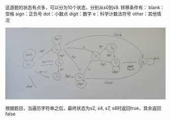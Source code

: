 这道题的状态有点多，可以分为10个状态，分别从s0到s9.
转移条件有：
blank：空格
sign：正负号
dot：小数点
digit：数字
e：科学计数法符号
other：其他情况

![image](https://github.com/jim4399266/leetcode_FMS/blob/main/%2365%20%E6%9C%89%E6%95%88%E6%95%B0%E5%AD%97/%E5%BE%AE%E4%BF%A1%E6%88%AA%E5%9B%BE_20210218164147.png)

根据题目，当遍历字符串之后，最终状态为s2, s4, s7, s8时返回true，其余返回false
